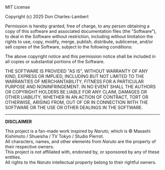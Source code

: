 
MIT License

Copyright (c) 2025 Don Charles-Lambert

Permission is hereby granted, free of charge, to any person obtaining a copy
of this software and associated documentation files (the "Software"), to deal
in the Software without restriction, including without limitation the rights
to use, copy, modify, merge, publish, distribute, sublicense, and/or sell
copies of the Software, subject to the following conditions:

The above copyright notice and this permission notice shall be included in
all copies or substantial portions of the Software.

THE SOFTWARE IS PROVIDED "AS IS", WITHOUT WARRANTY OF ANY KIND, EXPRESS OR
IMPLIED, INCLUDING BUT NOT LIMITED TO THE WARRANTIES OF MERCHANTABILITY,
FITNESS FOR A PARTICULAR PURPOSE AND NONINFRINGEMENT. IN NO EVENT SHALL THE
AUTHORS OR COPYRIGHT HOLDERS BE LIABLE FOR ANY CLAIM, DAMAGES OR OTHER
LIABILITY, WHETHER IN AN ACTION OF CONTRACT, TORT OR OTHERWISE, ARISING FROM,
OUT OF OR IN CONNECTION WITH THE SOFTWARE OR THE USE OR OTHER DEALINGS IN
THE SOFTWARE.

---

**DISCLAIMER**

This project is a fan-made work inspired by *Naruto*, which is © Masashi Kishimoto / Shueisha / TV Tokyo / Studio Pierrot.  
All characters, names, and other elements from *Naruto* are the property of their respective owners.  
This project is not affiliated with, endorsed by, or sponsored by any of these entities.  
All rights to the *Naruto* intellectual property belong to their rightful owners.
